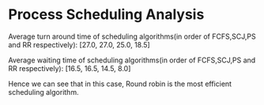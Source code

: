 # Process Scheduling Analysis

Average turn around time of scheduling algorithms(in order of FCFS,SCJ,PS and RR respectively): [27.0, 27.0, 25.0, 18.5]  


Average waiting time of scheduling algorithms(in order of FCFS,SCJ,PS and RR respectively): [16.5, 16.5, 14.5, 8.0]

 Hence we can see that in this case, Round robin is the most efficient scheduling algorithm.
